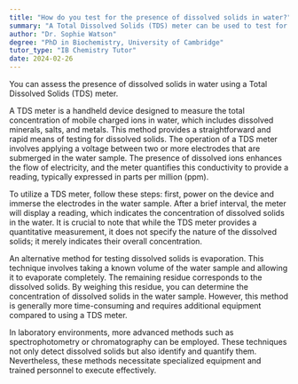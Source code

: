```yaml
---
title: "How do you test for the presence of dissolved solids in water?"
summary: "A Total Dissolved Solids (TDS) meter can be used to test for the presence of dissolved solids in water."
author: "Dr. Sophie Watson"
degree: "PhD in Biochemistry, University of Cambridge"
tutor_type: "IB Chemistry Tutor"
date: 2024-02-26
---
```


You can assess the presence of dissolved solids in water using a Total Dissolved Solids (TDS) meter.

A TDS meter is a handheld device designed to measure the total concentration of mobile charged ions in water, which includes dissolved minerals, salts, and metals. This method provides a straightforward and rapid means of testing for dissolved solids. The operation of a TDS meter involves applying a voltage between two or more electrodes that are submerged in the water sample. The presence of dissolved ions enhances the flow of electricity, and the meter quantifies this conductivity to provide a reading, typically expressed in parts per million (ppm).

To utilize a TDS meter, follow these steps: first, power on the device and immerse the electrodes in the water sample. After a brief interval, the meter will display a reading, which indicates the concentration of dissolved solids in the water. It is crucial to note that while the TDS meter provides a quantitative measurement, it does not specify the nature of the dissolved solids; it merely indicates their overall concentration.

An alternative method for testing dissolved solids is evaporation. This technique involves taking a known volume of the water sample and allowing it to evaporate completely. The remaining residue corresponds to the dissolved solids. By weighing this residue, you can determine the concentration of dissolved solids in the water sample. However, this method is generally more time-consuming and requires additional equipment compared to using a TDS meter.

In laboratory environments, more advanced methods such as spectrophotometry or chromatography can be employed. These techniques not only detect dissolved solids but also identify and quantify them. Nevertheless, these methods necessitate specialized equipment and trained personnel to execute effectively.
    